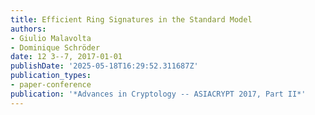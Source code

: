 ```yaml
---
title: Efficient Ring Signatures in the Standard Model
authors:
- Giulio Malavolta
- Dominique Schröder
date: 12 3--7, 2017-01-01
publishDate: '2025-05-18T16:29:52.311687Z'
publication_types:
- paper-conference
publication: '*Advances in Cryptology -- ASIACRYPT 2017, Part II*'
---
```

